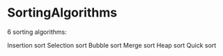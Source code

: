 # SortingAlgorithms

6 sorting algorithms:

Insertion sort
Selection sort
Bubble sort
Merge sort
Heap sort
Quick sort
